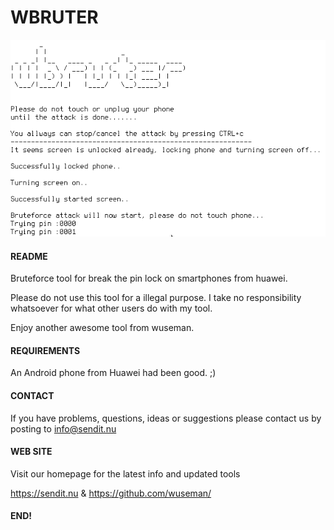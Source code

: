 # WBRUTER

![Screenshot](/files/wbruter.png)

#### README

Bruteforce tool for break the pin lock on smartphones from huawei.

Please do not use this tool for a illegal purpose. I take no responsibility whatsoever for what other users do with my tool. 

Enjoy another awesome tool from wuseman.

#### REQUIREMENTS

An Android phone from Huawei had been good. ;)

#### CONTACT 

If you have problems, questions, ideas or suggestions please contact
us by posting to info@sendit.nu

#### WEB SITE

Visit our homepage for the latest info and updated tools

https://sendit.nu & https://github.com/wuseman/

#### END!

